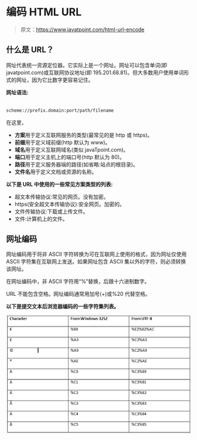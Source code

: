 # 编码 HTML URL

> 原文：<https://www.javatpoint.com/html-url-encode>

## 什么是 URL？

网址代表统一资源定位器。它实际上是一个网址。网址可以包含单词(即 javatpoint.com)或互联网协议地址(即 195.201.68.81)。但大多数用户使用单词形式的网址，因为它比数字更容易记住。

**网址语法:**

```html

scheme://prefix.domain:port/path/filename

```

在这里，

*   **方案**用于定义互联网服务的类型(最常见的是 http 或 https)。
*   **前缀**用于定义域前缀(http 默认为 www)。
*   **域名**用于定义互联网域名(类似 javaTpoint.com)。
*   **端口**用于定义主机上的端口号(http 默认为 80)。
*   **路径**用于定义服务器端的路径(如省略:站点的根目录)。
*   **文件名**用于定义文档或资源的名称。

**以下是 URL 中使用的一些常见方案类型的列表:**

*   超文本传输协议:常见的网页。没有加密。
*   https(安全超文本传输协议):安全网页。加密的。
*   文件传输协议:下载或上传文件。
*   文件:计算机上的文件。

## 网址编码

网址编码用于将非 ASCII 字符转换为可在互联网上使用的格式，因为网址仅使用 ASCII 字符集在互联网上发送。如果网址包含 ASCII 集以外的字符，则必须转换该网址。

在网址编码中，非 ASCII 字符用“%”替换，后跟十六进制数字。

URL 不能包含空格。网址编码通常用加号(+)或%20 代替空格。

**以下是提交文本后浏览器编码的一些字符集列表。**

![url encode](img/f3ee89b48f986df5ca2efda920ecbcc3.png)